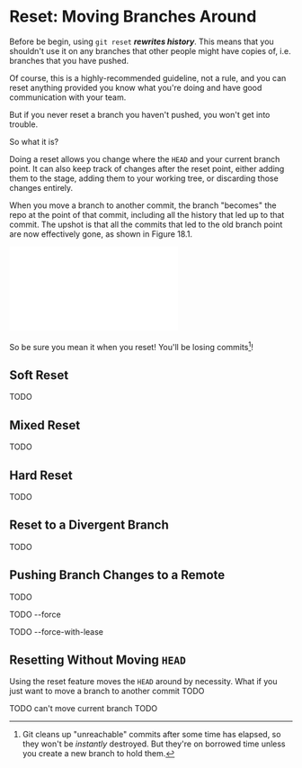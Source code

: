 # Reset: Moving Branches Around

Before be begin, using `git reset` ***rewrites history***. This means
that you shouldn't use it on any branches that other people might have
copies of, i.e. branches that you have pushed.

Of course, this is a highly-recommended guideline, not a rule, and you
can reset anything provided you know what you're doing and have good
communication with your team.

But if you never reset a branch you haven't pushed, you won't get into
trouble.

So what it is?

Doing a reset allows you change where the `HEAD` and your current branch
point. It can also keep track of changes after the reset point, either
adding them to the stage, adding them to your working tree, or
discarding those changes entirely.

When you move a branch to another commit, the branch "becomes" the repo
at the point of that commit, including all the history that led up to
that commit. The upshot is that all the commits that led to the old
branch point are now effectively gone, as shown in Figure 18.1.

![If we reset `main` to commit _2_, commits _3_ and _4_ will eventually be lost.](img_150_010.pdf "If we reset main to commit 2, commits 3 and 4 will eventually be lost.")

So be sure you mean it when you reset! You'll be losing commits[^d563]!

[^d563]: Git cleans up "unreachable" commits after some time has
    elapsed, so they won't be *instantly* destroyed. But they're on
    borrowed time unless you create a new branch to hold them.

## Soft Reset

TODO

## Mixed Reset

TODO

## Hard Reset

TODO

## Reset to a Divergent Branch

TODO

## Pushing Branch Changes to a Remote

TODO

TODO --force

TODO --force-with-lease

## Resetting Without Moving `HEAD`

Using the reset feature moves the `HEAD` around by necessity. What if
you just want to move a branch to another commit TODO

TODO can't move current branch
TODO


